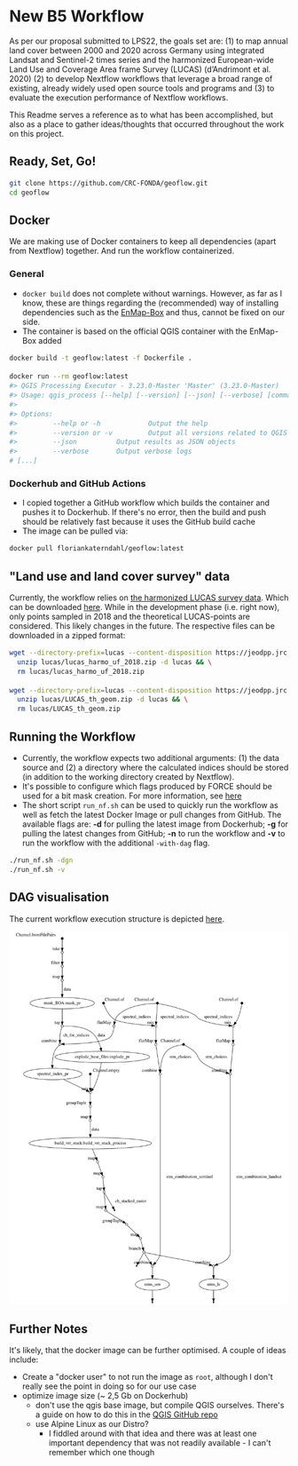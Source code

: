 # New B5 Workflow

As per our proposal submitted to LPS22, the goals set are:
(1) to map annual land cover between 2000 and 2020 across Germany using integrated Landsat and 
Sentinel-2 times series and the harmonized European-wide Land Use and Coverage Area frame Survey (LUCAS) (d’Andrimont et al. 2020)
(2) to develop Nextflow workflows that leverage a broad range of existing, already widely used open source tools and programs and
(3) to evaluate the execution performance of Nextflow workflows.

This Readme serves a reference as to what has been accomplished, but also as a place to gather ideas/thoughts
that occurred throughout the work on this project. 

## Ready, Set, Go!

```bash
git clone https://github.com/CRC-FONDA/geoflow.git
cd geoflow
```

## Docker

We are making use of Docker containers to keep all dependencies (apart from Nextflow) together. And run the
workflow containerized.

### General

- `docker build` does not complete without warnings. However, as far as I know, these are things 
regarding the (recommended) way of installing dependencies such as the [EnMap-Box](https://bitbucket.org/hu-geomatics/enmap-box/src/develop/)
and thus, cannot be fixed on our side. 
- The container is based on the official QGIS container with the EnMap-Box added

```bash
docker build -t geoflow:latest -f Dockerfile .

docker run --rm geoflow:latest
#> QGIS Processing Executor - 3.23.0-Master 'Master' (3.23.0-Master)
#> Usage: qgis_process [--help] [--version] [--json] [--verbose] [command] [algorithm id or path to model file] [parameters]
#>
#> Options:
#>         --help or -h            Output the help
#>         --version or -v         Output all versions related to QGIS Process
#>         --json          Output results as JSON objects
#>         --verbose       Output verbose logs
# [...]
```

### Dockerhub and GitHub Actions

- I copied together a GitHub workflow which builds the container and pushes it to Dockerhub. If there's
no error, then the build and push should be relatively fast because it uses the GitHub build cache
- The image can be pulled via:

```bash
docker pull floriankaterndahl/geoflow:latest
```

## "Land use and land cover survey" data

Currently, the workflow relies on [the harmonized LUCAS survey data](https://doi.org/10.1038/s41597-020-00675-z). Which can
be downloaded [here](https://jeodpp.jrc.ec.europa.eu/ftp/jrc-opendata/LUCAS). While in the development phase
(i.e. right now), only points sampled in 2018 and the theoretical LUCAS-points are considered. This
likely changes in the future. The respective files can be downloaded in a zipped format:

```bash
wget --directory-prefix=lucas --content-disposition https://jeodpp.jrc.ec.europa.eu/ftp/jrc-opendata/LUCAS/LUCAS_harmonised/1_table/lucas_harmo_uf_2018.zip && \
  unzip lucas/lucas_harmo_uf_2018.zip -d lucas && \
  rm lucas/lucas_harmo_uf_2018.zip

wget --directory-prefix=lucas --content-disposition https://jeodpp.jrc.ec.europa.eu/ftp/jrc-opendata/LUCAS/LUCAS_harmonised/2_geometry/LUCAS_th_geom.zip && \
  unzip lucas/LUCAS_th_geom.zip -d lucas && \
  rm lucas/LUCAS_th_geom.zip 
```

## Running the Workflow

- Currently, the workflow expects two additional arguments: (1) the data source and (2) a directory
where the calculated indices should be stored (in addition to the working directory created by
Nextflow).
- It's possible to configure which flags produced by FORCE should be used for a bit mask creation. For
more information, see [here](https://force-eo.readthedocs.io/en/latest/howto/qai.html#quality-bits-in-force)
- The short script `run_nf.sh` can be used to quickly run the workflow as well as fetch the latest Docker Image
or pull changes from GitHub. The available flags are: **-d** for pulling the latest image from Dockerhub; **-g**
for pulling the latest changes from GitHub; **-n** to run the workflow and **-v** to run the workflow with the additional
`-with-dag` flag.

```bash
./run_nf.sh -dgn
./run_nf.sh -v
```

## DAG visualisation

The current workflow execution structure is depicted [here](img/dag.svg).

![current DAG](img/dag.svg)

## Further Notes

It's likely, that the docker image can be further optimised. A couple of ideas include:

- Create a "docker user" to not run the image as `root`, although I don't really see the point in doing
so for our use case
- optimize image size (~ 2,5 Gb on Dockerhub)
  - don't use the qgis base image, but compile QGIS ourselves. There's a guide on how to do this in
  the [QGIS GitHub repo](https://github.com/qgis/QGIS/blob/master/INSTALL.md)
  - use Alpine Linux as our Distro?
    - I fiddled around with that idea and there was at least one important dependency that was not readily
    available - I can't remember which one though

